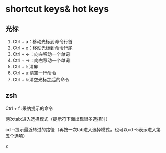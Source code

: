 # shortcut keys& hot keys

## 光标

1. Ctrl + a：移动光标到命令行首 
2. Ctrl + e：移动光标到命令行尾
3. Ctrl  +  ←：向左移动一个单词
4. Ctrl + →：向右移动一个单词
5. Ctrl + l: 清屏
6. Ctrl + u:清空一行命令
7. Ctrl + k:清空光标之后的命令

## zsh

Ctrl + f :采纳提示的命令

两次tab:进入选择模式（提示符下面出现很多选择时）

cd -<tab>:提示最近转过的路径（再按一次tab进入选择模式，也可以cd -5表示进入第五个选项）

z

